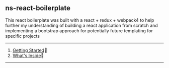 ## ns-react-boilerplate

This react boilerplate was built with a react + redux + webpack4 to help further my understanding of building a react application from scratch and implementing a bootstrap approach for potentially future templating for specific projects

----
1. [Getting Started](#Getting-Started):vertical_traffic_light:
2. [What's Inside](#WhatsInside):taxi:
---
